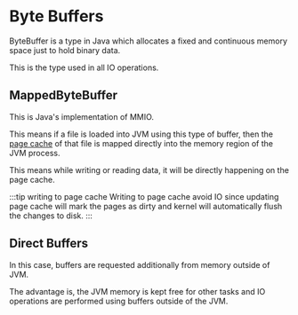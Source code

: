 # Byte Buffers

ByteBuffer is a type in Java which allocates a fixed and continuous memory space
just to hold binary data.

This is the type used in all IO operations.

## MappedByteBuffer

This is Java's implementation of MMIO.

This means if a file is loaded into JVM using this type of buffer, then
the [page cache](../computers/memory-paging.md#swapping) of that file is mapped directly into
the memory region of the JVM process.

This means while writing or reading data, it will be directly happening on the page cache.

:::tip writing to page cache
Writing to page cache avoid IO since updating page cache will mark the pages as dirty and
kernel will automatically flush the changes to disk.
:::

## Direct Buffers

In this case, buffers are requested additionally from memory outside of JVM.

The advantage is, the JVM memory is kept free for other tasks and IO operations are performed using buffers outside of the JVM.

